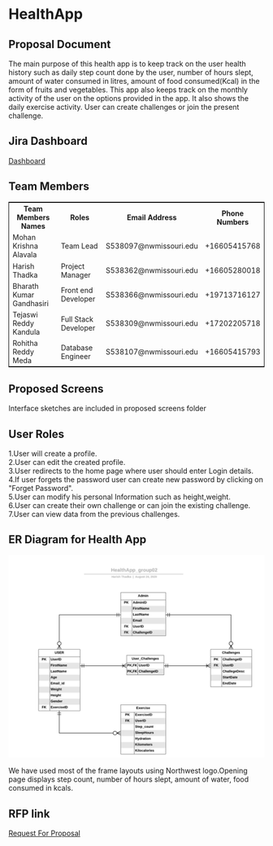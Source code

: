 # HealthApp
## Proposal Document
The main purpose of this health app is to keep track on the user health history such as daily step count done by the user, number of hours slept, amount of water consumed in litres, amount of food consumed(Kcal) in the form of fruits and vegetables. This app also keeps track on the monthly activity of the user on the options provided in the app. It also shows the daily exercise activity. User can create challenges or join the present challenge.

## Jira Dashboard
[Dashboard](https://health-wellness.atlassian.net/jira/software/projects/HA/boards/2)

## Team Members
<table style="width:100%;border: 1px solid black;">
<tr>
<th>Team Members Names</th>	
<th>Roles</th>
<th>Email Address</th>
<th>Phone Numbers</th>
  </tr>
  <tr>
  <td>Mohan Krishna Alavala</td>
  <td>Team Lead</td>
  <td>S538097@nwmissouri.edu</td>
  <td>+16605415768</td>
  </tr>
  <tr>
   <td>Harish Thadka</td>
  <td>Project Manager</td>
  <td>S538362@nwmissouri.edu</td>
  <td>+16605280018</td>
  </tr>
  <tr>
  <td>Bharath Kumar Gandhasiri</td>
  <td>Front end Developer</td>
  <td>S538366@nwmissouri.edu</td>
  <td>+19713716127</td>
  </tr>
  <tr>
  <td>Tejaswi Reddy Kandula</td>
  <td>Full Stack Developer</td>
  <td>S538309@nwmissouri.edu</td>
  <td>+17202205718</td>
  </tr>
  <tr>
  <td>Rohitha Reddy Meda</td>
  <td> Database Engineer </td>
  <td>S538107@nwmissouri.edu</td>
  <td>+16605415793</td>
  </tr>
  <tr>
  </table>
  
  ## Proposed Screens

  Interface sketches are included in proposed screens folder

 ## User Roles

 1.User will create a profile.  
 2.User can edit the created profile.  
 3.User redirects to the home page where user should enter Login details.  
 4.If user forgets the password user can create new password by clicking on "Forget Password".  
 5.User can modify his personal Information such as height,weight.  
 6.User can create their own challenge or can join the existing challenge.  
 7.User can view data from the previous challenges.  

## ER Diagram for Health App
![image](https://github.com/Mohanalavala/HealthApp/blob/master/A01_%20ER%20Review%20-%20%20Blank%20ERD%20%26%20Data%20Flow.png?raw=true)

We have used most of the frame layouts using Northwest logo.Opening page displays step count, number of hours slept, amount of water, food consumed in kcals.

## RFP link
[Request For Proposal](https://github.com/cbadami/rfp-health-and-wellness/blob/master/rfp-health-and-wellness.md)